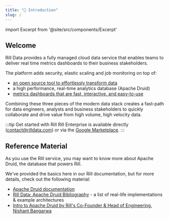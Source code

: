 ```yaml
---
title: "🔖 Introduction"
slug: /
---
```

import Excerpt from '@site/src/components/Excerpt'

<Excerpt />

## Welcome

Rill Data provides a fully managed cloud data service that enables teams to deliver real time metrics dashboards to their business stakeholders. 

The platform adds security, elastic scaling and job monitoring on top of:

  * [an open source tool to effortlessly transform data](https://github.com/rilldata/rill-developer)
  * a high performance, real-time analytics database (Apache Druid) 
  * [metrics dashboards that are fast, interactive, and easy-to-use](/getting-started)

Combining these three pieces of the modern data stack creates a fast-path for data engineers, analysts and business stakeholders to quickly collaborate and drive value from high volume, high velocity data. 

:::tip Get started with Rill
Rill Enterprise is available directly ([contact@rilldata.com](mailto:contact@rilldata.com)) or via the [Google Marketplace](https://console.cloud.google.com/marketplace/product/rill-public/rill-for-gcp?project=rilldata).
:::

## Reference Material

As you use the Rill service, you may want to know more about Apache Druid, the database that powers Rill. 

We've provided the basics here in our Rill documentation, but for more details, check out the following material:
* [Apache Druid documentation](https://druid.apache.org/docs/latest/design/index.html)
* [Rill Data: Apache Druid Bibliography](https://www.rilldata.com/blog/guide-to-apache-druid-architectures) - a list of real-life implementations & example architectures
* [Intro to Apache Druid by Rill's Co-Founder & Head of Engineering, Nishant Bangarwa](https://www.youtube.com/watch?v=JEhmHsN8jZI)
